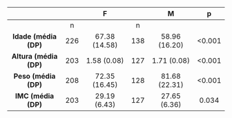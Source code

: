 

|          &nbsp;          |  &nbsp;  |       F       |  &nbsp;  |       M       |   p    |
|:------------------------:|:--------:|:-------------:|:--------:|:-------------:|:------:|
|                          |    n     |               |    n     |               |        |
|  **Idade (média (DP)**   |   226    | 67.38 (14.58) |   138    | 58.96 (16.20) | <0.001 |
|  **Altura (média (DP)**  |   203    |  1.58 (0.08)  |   127    |  1.71 (0.08)  | <0.001 |
|   **Peso (média (DP)**   |   208    | 72.35 (16.45) |   128    | 81.68 (22.31) | <0.001 |
|   **IMC (média (DP)**    |   203    | 29.19 (6.43)  |   127    | 27.65 (6.36)  | 0.034  |

